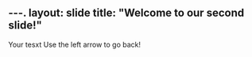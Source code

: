 ---. 
layout: slide
title: "Welcome to our second slide!"
---
Your tesxt
Use the left arrow to go back!
